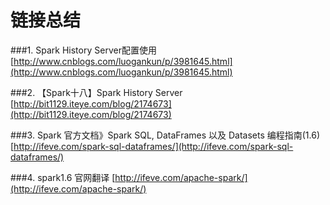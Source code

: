 # 链接总结

###1. Spark History Server配置使用
[http://www.cnblogs.com/luogankun/p/3981645.html](http://www.cnblogs.com/luogankun/p/3981645.html)

###2. 【Spark十八】Spark History Server
[http://bit1129.iteye.com/blog/2174673](http://bit1129.iteye.com/blog/2174673)

###3. Spark 官方文档》Spark SQL, DataFrames 以及 Datasets 编程指南(1.6)
[http://ifeve.com/spark-sql-dataframes/](http://ifeve.com/spark-sql-dataframes/)

###4. spark1.6 官网翻译
[http://ifeve.com/apache-spark/](http://ifeve.com/apache-spark/)
